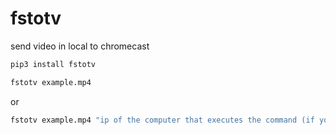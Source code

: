 # fstotv
send video in local to chromecast


```bash
pip3 install fstotv
```

```bash
fstotv example.mp4
```
or
```bash
fstotv example.mp4 "ip of the computer that executes the command (if you have several networks this will be necessary)"
```
